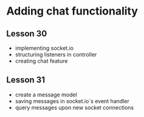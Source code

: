 # Adding chat functionality

## Lesson 30
- implementing socket.io
- structuring listeners in controller
- creating chat feature

## Lesson 31
- create a message model
- saving messages in socket.io´s event handler
- query messages upon new socket connections